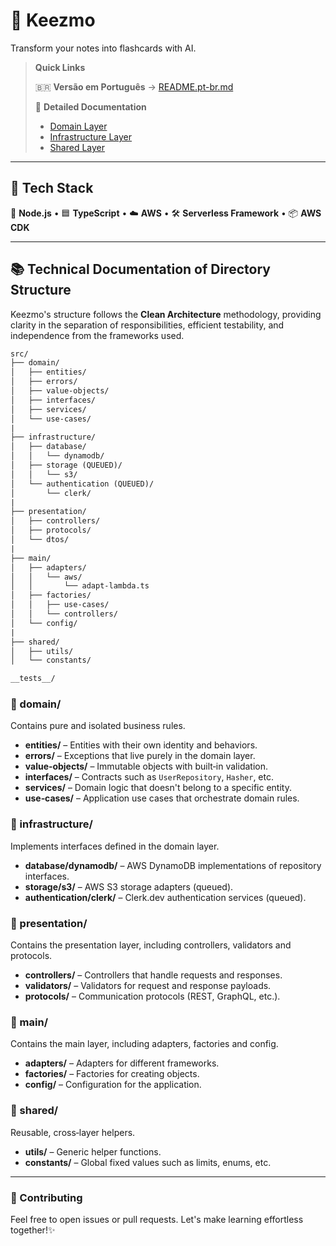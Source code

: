 # 🧱 Keezmo
Transform your notes into flashcards with AI. 

> **Quick Links**
>
> 🇧🇷 **Versão em Português** → [README.pt-br.md](README.pt-br.md)
>
> 📝 **Detailed Documentation**
>
> - [Domain Layer](src/domain/README.md)
> - [Infrastructure Layer](src/infrastructure/README.md)
> - [Shared Layer](src/shared/README.md)

---

## 🚀 Tech Stack

🐢 **Node.js** • 🟦 **TypeScript** • ☁️ **AWS** • 🛠️ **Serverless Framework** • 📦 **AWS CDK**

---

## 📚 Technical Documentation of Directory Structure

Keezmo's structure follows the **Clean Architecture** methodology, providing clarity in the separation of responsibilities, efficient testability, and independence from the frameworks used.

```txt
src/
├── domain/
│   ├── entities/
│   ├── errors/
│   ├── value-objects/
│   ├── interfaces/
│   ├── services/
│   └── use-cases/
|
├── infrastructure/
│   ├── database/
│   │   └── dynamodb/
│   ├── storage (QUEUED)/
│   │   └── s3/
│   └── authentication (QUEUED)/
│       └── clerk/
|
├── presentation/
│   ├── controllers/
│   ├── protocols/
│   └── dtos/
|
├── main/
│   ├── adapters/
│   │   └── aws/
│   │       └── adapt-lambda.ts
│   ├── factories/
│   │   ├── use-cases/
│   │   └── controllers/
│   └── config/
|
├── shared/
│   ├── utils/
│   └── constants/

__tests__/
```

### 🔹 domain/

Contains pure and isolated business rules.

- **entities/** – Entities with their own identity and behaviors.
- **errors/** – Exceptions that live purely in the domain layer.
- **value‑objects/** – Immutable objects with built‑in validation.
- **interfaces/** – Contracts such as `UserRepository`, `Hasher`, etc.
- **services/** – Domain logic that doesn't belong to a specific entity.
- **use‑cases/** – Application use cases that orchestrate domain rules.

### 🔹 infrastructure/

Implements interfaces defined in the domain layer.

- **database/dynamodb/** – AWS DynamoDB implementations of repository interfaces.
- **storage/s3/** – AWS S3 storage adapters (queued).
- **authentication/clerk/** – Clerk.dev authentication services (queued).

### 🔹 presentation/

Contains the presentation layer, including controllers, validators and protocols.

- **controllers/** – Controllers that handle requests and responses.
- **validators/** – Validators for request and response payloads.
- **protocols/** – Communication protocols (REST, GraphQL, etc.).

### 🔹 main/

Contains the main layer, including adapters, factories and config.

- **adapters/** – Adapters for different frameworks.
- **factories/** – Factories for creating objects.
- **config/** – Configuration for the application.

### 🔹 shared/

Reusable, cross‑layer helpers.

- **utils/** – Generic helper functions.
- **constants/** – Global fixed values such as limits, enums, etc.

---

### 🤝 Contributing

Feel free to open issues or pull requests. Let's make learning effortless together!✨
